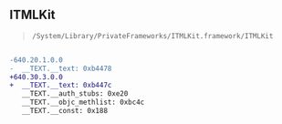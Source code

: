 ## ITMLKit

> `/System/Library/PrivateFrameworks/ITMLKit.framework/ITMLKit`

```diff

-640.20.1.0.0
-  __TEXT.__text: 0xb4478
+640.30.3.0.0
+  __TEXT.__text: 0xb447c
   __TEXT.__auth_stubs: 0xe20
   __TEXT.__objc_methlist: 0xbc4c
   __TEXT.__const: 0x188

```
